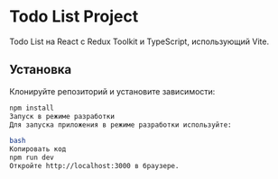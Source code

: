 # Todo List Project

Todo List на React с Redux Toolkit и TypeScript, использующий Vite.

## Установка

Клонируйте репозиторий и установите зависимости:

```bash
npm install
Запуск в режиме разработки
Для запуска приложения в режиме разработки используйте:

bash
Копировать код
npm run dev
Откройте http://localhost:3000 в браузере.
```
